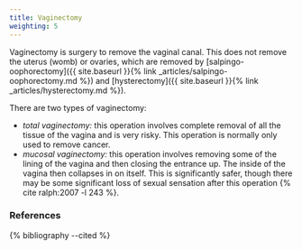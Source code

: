 ```yaml
---
title: Vaginectomy
weighting: 5
---
```


Vaginectomy is surgery to remove the vaginal canal. This does not remove the uterus (womb) or ovaries, which are removed by [salpingo-oophorectomy]({{ site.baseurl }}{% link _articles/salpingo-oophorectomy.md %}) and [hysterectomy]({{ site.baseurl }}{% link _articles/hysterectomy.md %}).

There are two types of vaginectomy:

- *total vaginectomy:* this operation involves complete removal of all the tissue of the vagina and is very risky. This operation is normally only used to remove cancer.
- *mucosal vaginectomy:* this operation involves removing some of the lining of the vagina and then closing the entrance up. The inside of the vagina then collapses in on itself. This is significantly safer, though there may be some significant loss of sexual sensation after this operation {% cite ralph:2007 -l 243 %}.

### References

{% bibliography --cited %} 